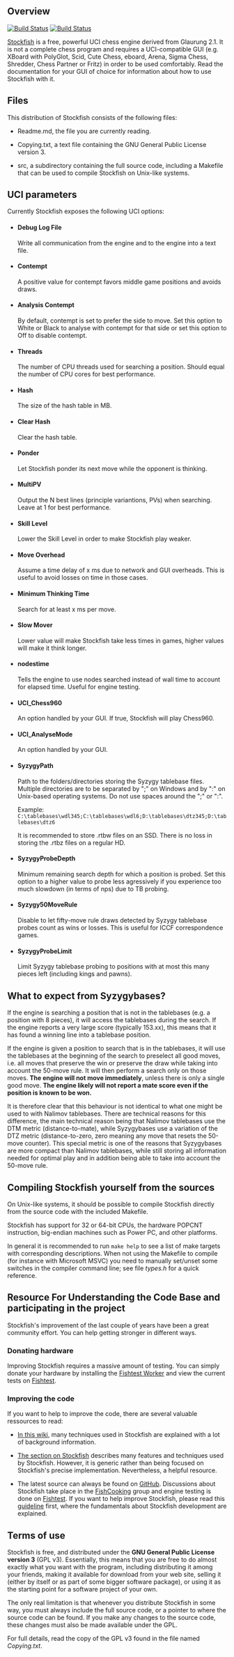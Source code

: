 ## Overview

[![Build Status](https://travis-ci.org/official-stockfish/Stockfish.svg?branch=master)](https://travis-ci.org/official-stockfish/Stockfish)
[![Build Status](https://ci.appveyor.com/api/projects/status/github/official-stockfish/Stockfish?svg=true)](https://ci.appveyor.com/project/mcostalba/stockfish)

[Stockfish](https://stockfishchess.org) is a free, powerful UCI chess engine derived from Glaurung 2.1. It is
not a complete chess program and requires a UCI-compatible GUI
(e.g. XBoard with PolyGlot, Scid, Cute Chess, eboard, Arena, Sigma Chess, Shredder, Chess
Partner or Fritz) in order to be used comfortably. Read the
documentation for your GUI of choice for information about how to use
Stockfish with it.


## Files

This distribution of Stockfish consists of the following files:

  * Readme.md, the file you are currently reading.

  * Copying.txt, a text file containing the GNU General Public License version 3.

  * src, a subdirectory containing the full source code, including a Makefile
    that can be used to compile Stockfish on Unix-like systems.


## UCI parameters

Currently Stockfish exposes the following UCI options:

  * #### Debug Log File
    Write all communication from the engine and to the engine into a text file.

  * #### Contempt
    A positive value for contempt favors middle game positions and avoids draws.

  * #### Analysis Contempt
    By default, contempt is set to prefer the side to move. Set this option to White or Black to analyse with contempt for that side or set this option to Off to disable contempt.

  * #### Threads
    The number of CPU threads used for searching a position. Should equal the number of CPU cores for best performance.

  * #### Hash
    The size of the hash table in MB.

  * #### Clear Hash
    Clear the hash table.

  * #### Ponder
    Let Stockfish ponder its next move while the opponent is thinking.

  * #### MultiPV
    Output the N best lines (principle variantions, PVs) when searching. Leave at 1 for best performance.

  * #### Skill Level
    Lower the Skill Level in order to make Stockfish play weaker.

  * #### Move Overhead
    Assume a time delay of x ms due to network and GUI overheads. This is useful to avoid losses on time in those cases.

  * #### Minimum Thinking Time
    Search for at least x ms per move. 

  * #### Slow Mover
    Lower value will make Stockfish take less times in games, higher values will make it think longer.

  * #### nodestime
    Tells the engine to use nodes searched instead of wall time to account for elapsed time. Useful for engine testing.

  * #### UCI_Chess960
    An option handled by your GUI. If true, Stockfish will play Chess960.

  * #### UCI_AnalyseMode
    An option handled by your GUI.

  * #### SyzygyPath
    Path to the folders/directories storing the Syzygy tablebase files. Multiple directories are to be separated by ";" on Windows and by ":" on Unix-based operating systems. Do not use spaces around the ";" or ":".
    
    Example: `C:\tablebases\wdl345;C:\tablebases\wdl6;D:\tablebases\dtz345;D:\tablebases\dtz6`
    
    It is recommended to store .rtbw files on an SSD. There is no loss in storing the .rtbz files on a regular HD.

  * #### SyzygyProbeDepth
    Minimum remaining search depth for which a position is probed. Set this option to a higher value to probe less agressively if you experience too much
    slowdown (in terms of nps) due to TB probing.

  * #### Syzygy50MoveRule
    Disable to let fifty-move rule draws detected by Syzygy tablebase probes count as wins or losses. This is useful for ICCF correspondence games.

  * #### SyzygyProbeLimit
    Limit Syzygy tablebase probing to positions with at most this many pieces left (including kings and pawns).


## What to expect from Syzygybases?

If the engine is searching a position that is not in the tablebases (e.g.
a position with 8 pieces), it will access the tablebases during the search.
If the engine reports a very large score (typically 153.xx), this means
that it has found a winning line into a tablebase position.

If the engine is given a position to search that is in the tablebases, it
will use the tablebases at the beginning of the search to preselect all
good moves, i.e. all moves that preserve the win or preserve the draw while
taking into account the 50-move rule.
It will then perform a search only on those moves. **The engine will not move
immediately**, unless there is only a single good move. **The engine likely
will not report a mate score even if the position is known to be won.**

It is therefore clear that this behaviour is not identical to what one might
be used to with Nalimov tablebases. There are technical reasons for this
difference, the main technical reason being that Nalimov tablebases use the
DTM metric (distance-to-mate), while Syzygybases use a variation of the
DTZ metric (distance-to-zero, zero meaning any move that resets the 50-move
counter). This special metric is one of the reasons that Syzygybases are
more compact than Nalimov tablebases, while still storing all information
needed for optimal play and in addition being able to take into account
the 50-move rule.


## Compiling Stockfish yourself from the sources

On Unix-like systems, it should be possible to compile Stockfish
directly from the source code with the included Makefile.

Stockfish has support for 32 or 64-bit CPUs, the hardware POPCNT
instruction, big-endian machines such as Power PC, and other platforms.

In general it is recommended to run `make help` to see a list of make
targets with corresponding descriptions. When not using the Makefile to
compile (for instance with Microsoft MSVC) you need to manually
set/unset some switches in the compiler command line; see file *types.h*
for a quick reference.


## Resource For Understanding the Code Base and participating in the project

Stockfish's improvement of the last couple of years have been a great community effort. You can help getting stronger in different ways.

### Donating hardware

Improving Stockfish requires a massive amount of testing. You can simply donate your hardware by installing the [Fishtest Worker](https://github.com/glinscott/fishtest/wiki/Running-the-worker) and view the current tests on [Fishtest](http://tests.stockfishchess.org/tests).

### Improving the code

If you want to help to improve the code, there are several valuable ressources to read:

* [In this wiki,](https://www.chessprogramming.org) many techniques used in Stockfish are explained with a lot of background information.

* [The section on Stockfish](https://www.chessprogramming.org/Stockfish) describes many features and techniques used by Stockfish. However, it is generic rather than being focused on Stockfish's precise implementation. Nevertheless, a helpful resource.

* The latest source can always be found on  [GitHub](https://github.com/official-stockfish/Stockfish). Discussions about Stockfish take place in the [FishCooking](https://groups.google.com/forum/#!forum/fishcooking) group and engine testing is done on [Fishtest](http://tests.stockfishchess.org/tests). If you want to help improve Stockfish, please read this [guideline](https://github.com/glinscott/fishtest/wiki/Creating-my-first-test) first, where the fundamentals about Stockfish development are explained.


## Terms of use

Stockfish is free, and distributed under the **GNU General Public License version 3**
(GPL v3). Essentially, this means that you are free to do almost exactly
what you want with the program, including distributing it among your
friends, making it available for download from your web site, selling
it (either by itself or as part of some bigger software package), or
using it as the starting point for a software project of your own.

The only real limitation is that whenever you distribute Stockfish in
some way, you must always include the full source code, or a pointer
to where the source code can be found. If you make any changes to the
source code, these changes must also be made available under the GPL.

For full details, read the copy of the GPL v3 found in the file named
*Copying.txt*.
